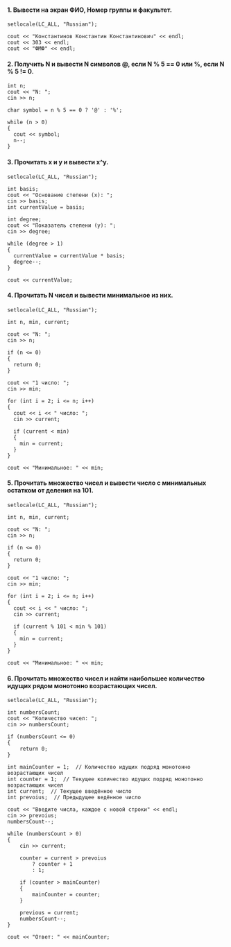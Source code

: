 #### 1. Вывести на экран ФИО, Номер группы и факультет.
```
setlocale(LC_ALL, "Russian");

cout << "Константинов Константин Константинович" << endl;
cout << 303 << endl;
cout << "ФМФ" << endl;
```

#### 2. Получить N и вывести N символов @, если N % 5 == 0 или %, если N % 5 != 0.
```
int n;
cout << "N: ";
cin >> n;

char symbol = n % 5 == 0 ? '@' : '%';

while (n > 0)
{
  cout << symbol;
  n--;
}
```

#### 3. Прочитать x и y и вывести x^y.
```
setlocale(LC_ALL, "Russian");

int basis;
cout << "Основание степени (x): ";
cin >> basis;
int currentValue = basis;

int degree;
cout << "Показатель степени (y): ";
cin >> degree;

while (degree > 1)
{
  currentValue = currentValue * basis;
  degree--;
}

cout << currentValue;
```

#### 4. Прочитать N чисел и вывести минимальное из них.
```
setlocale(LC_ALL, "Russian");

int n, min, current;

cout << "N: ";
cin >> n;

if (n <= 0)
{
  return 0;
}

cout << "1 число: ";
cin >> min;

for (int i = 2; i <= n; i++)
{
  cout << i << " число: ";
  cin >> current;

  if (current < min)
  {
    min = current;
  }
}

cout << "Минимальное: " << min;
```

#### 5. Прочитать множество чисел и вывести число с минимальных остатком от деления на 101.
```
setlocale(LC_ALL, "Russian");

int n, min, current;

cout << "N: ";
cin >> n;

if (n <= 0)
{
  return 0;
}

cout << "1 число: ";
cin >> min;

for (int i = 2; i <= n; i++)
{
  cout << i << " число: ";
  cin >> current;

  if (current % 101 < min % 101)
  {
    min = current;
  }
}

cout << "Минимальное: " << min;
```

#### 6. Прочитать множество чисел и найти наибольшее количество идущих рядом монотонно возрастающих чисел.
```
setlocale(LC_ALL, "Russian");

int numbersCount;
cout << "Количество чисел: ";
cin >> numbersCount;

if (numbersCount <= 0)
{
    return 0;
}

int mainCounter = 1;  // Количество идущих подряд монотонно возрастающих чисел
int counter = 1;  // Текущее количество идущих подряд монотонно возрастающих чисел
int current;  // Текущее введённое число
int prevoius;  // Предыдущее ведённое число

cout << "Введите числа, каждое с новой строки" << endl;
cin >> prevoius;
numbersCount--;

while (numbersCount > 0)
{
    cin >> current;

    counter = current > prevoius
        ? counter + 1
        : 1;

    if (counter > mainCounter)
    {
        mainCounter = counter;
    }

    previous = current;
    numbersCount--;
}

cout << "Ответ: " << mainCounter;
```
